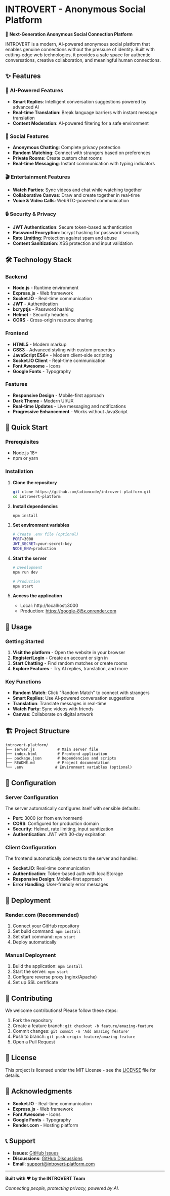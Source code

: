 # INTROVERT - Anonymous Social Platform

🚀 **Next-Generation Anonymous Social Connection Platform**

INTROVERT is a modern, AI-powered anonymous social platform that enables genuine connections without the pressure of identity. Built with cutting-edge web technologies, it provides a safe space for authentic conversations, creative collaboration, and meaningful human connections.

## ✨ Features

### 🤖 AI-Powered Features
- **Smart Replies**: Intelligent conversation suggestions powered by advanced AI
- **Real-time Translation**: Break language barriers with instant message translation
- **Content Moderation**: AI-powered filtering for a safe environment

### 🎯 Social Features
- **Anonymous Chatting**: Complete privacy protection
- **Random Matching**: Connect with strangers based on preferences
- **Private Rooms**: Create custom chat rooms
- **Real-time Messaging**: Instant communication with typing indicators

### 🎬 Entertainment Features
- **Watch Parties**: Sync videos and chat while watching together
- **Collaborative Canvas**: Draw and create together in real-time
- **Voice & Video Calls**: WebRTC-powered communication

### 🔒 Security & Privacy
- **JWT Authentication**: Secure token-based authentication
- **Password Encryption**: bcrypt hashing for password security
- **Rate Limiting**: Protection against spam and abuse
- **Content Sanitization**: XSS protection and input validation

## 🛠️ Technology Stack

### Backend
- **Node.js** - Runtime environment
- **Express.js** - Web framework
- **Socket.IO** - Real-time communication
- **JWT** - Authentication
- **bcryptjs** - Password hashing
- **Helmet** - Security headers
- **CORS** - Cross-origin resource sharing

### Frontend
- **HTML5** - Modern markup
- **CSS3** - Advanced styling with custom properties
- **JavaScript ES6+** - Modern client-side scripting
- **Socket.IO Client** - Real-time communication
- **Font Awesome** - Icons
- **Google Fonts** - Typography

### Features
- **Responsive Design** - Mobile-first approach
- **Dark Theme** - Modern UI/UX
- **Real-time Updates** - Live messaging and notifications
- **Progressive Enhancement** - Works without JavaScript

## 🚀 Quick Start

### Prerequisites
- Node.js 18+ 
- npm or yarn

### Installation

1. **Clone the repository**
   ```bash
   git clone https://github.com/adioncode/introvert-platform.git
   cd introvert-platform
   ```

2. **Install dependencies**
   ```bash
   npm install
   ```

3. **Set environment variables**
   ```bash
   # Create .env file (optional)
   PORT=3000
   JWT_SECRET=your-secret-key
   NODE_ENV=production
   ```

4. **Start the server**
   ```bash
   # Development
   npm run dev
   
   # Production
   npm start
   ```

5. **Access the application**
   - Local: http://localhost:3000
   - Production: https://google-8j5x.onrender.com

## 📱 Usage

### Getting Started
1. **Visit the platform** - Open the website in your browser
2. **Register/Login** - Create an account or sign in
3. **Start Chatting** - Find random matches or create rooms
4. **Explore Features** - Try AI replies, translation, and more

### Key Functions
- **Random Match**: Click "Random Match" to connect with strangers
- **Smart Replies**: Use AI-powered conversation suggestions
- **Translation**: Translate messages in real-time
- **Watch Party**: Sync videos with friends
- **Canvas**: Collaborate on digital artwork

## 🏗️ Project Structure

```
introvert-platform/
├── server.js          # Main server file
├── index.html         # Frontend application
├── package.json       # Dependencies and scripts
├── README.md          # Project documentation
└── .env              # Environment variables (optional)
```

## 🔧 Configuration

### Server Configuration
The server automatically configures itself with sensible defaults:
- **Port**: 3000 (or from environment)
- **CORS**: Configured for production domain
- **Security**: Helmet, rate limiting, input sanitization
- **Authentication**: JWT with 30-day expiration

### Client Configuration
The frontend automatically connects to the server and handles:
- **Socket.IO**: Real-time communication
- **Authentication**: Token-based auth with localStorage
- **Responsive Design**: Mobile-first approach
- **Error Handling**: User-friendly error messages

## 🚀 Deployment

### Render.com (Recommended)
1. Connect your GitHub repository
2. Set build command: `npm install`
3. Set start command: `npm start`
4. Deploy automatically

### Manual Deployment
1. Build the application: `npm install`
2. Start the server: `npm start`
3. Configure reverse proxy (nginx/Apache)
4. Set up SSL certificate

## 🤝 Contributing

We welcome contributions! Please follow these steps:

1. Fork the repository
2. Create a feature branch: `git checkout -b feature/amazing-feature`
3. Commit changes: `git commit -m 'Add amazing feature'`
4. Push to branch: `git push origin feature/amazing-feature`
5. Open a Pull Request

## 📄 License

This project is licensed under the MIT License - see the [LICENSE](LICENSE) file for details.

## 🙏 Acknowledgments

- **Socket.IO** - Real-time communication
- **Express.js** - Web framework
- **Font Awesome** - Icons
- **Google Fonts** - Typography
- **Render.com** - Hosting platform

## 📞 Support

- **Issues**: [GitHub Issues](https://github.com/adioncode/introvert-platform/issues)
- **Discussions**: [GitHub Discussions](https://github.com/adioncode/introvert-platform/discussions)
- **Email**: support@introvert-platform.com

---

**Built with ❤️ by the INTROVERT Team**

*Connecting people, protecting privacy, powered by AI.*